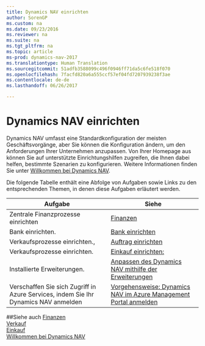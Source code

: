 ```yaml
---
title: Dynamics NAV einrichten
author: SorenGP
ms.custom: na
ms.date: 09/23/2016
ms.reviewer: na
ms.suite: na
ms.tgt_pltfrm: na
ms.topic: article
ms-prod: dynamics-nav-2017
ms.translationtype: Human Translation
ms.sourcegitcommit: 51adfb3588099c496f0946ff71da5c6fe518f070
ms.openlocfilehash: 7facfd820a6a555ccf57ef04fd7207939238f3ae
ms.contentlocale: de-de
ms.lasthandoff: 06/26/2017

---
```


# <a name="set-up-your-dynamics-nav"></a>Dynamics NAV einrichten
Dynamics NAV umfasst eine Standardkonfiguration der meisten Geschäftsvorgänge, aber Sie können die Konfiguration ändern, um den Anforderungen Ihrer Unternehmen anzupassen.
Von Ihrer Homepage aus können Sie auf unterstützte Einrichtungshilfen zugreifen, die Ihnen dabei helfen, bestimmte Szenarien zu konfigurieren. Weitere Informationen finden Sie unter [Willkommen bei Dynamics NAV](across-get-started.md).  

Die folgende Tabelle enthält eine Abfolge von Aufgaben sowie Links zu den entsprechenden Themen, in denen diese Aufgaben erläutert werden.

| Aufgabe                                                                  | Siehe                      |
|---------------------------------------------------------------------|--------------------------|
|Zentrale Finanzprozesse einrichten|[Finanzen](finance-setup-setup-finance-setup.md)|
|Bank einrichten.|[Bank einrichten](bank-setup-banking.md)|
|Verkaufsprozesse einrichten.,|[Auftrag einrichten](sales-setup-sales.md)|
|Verkaufsprozesse einrichten.|[Einkauf einrichten:](purchasing-setup-purchasing.md)|
|Installierte Erweiterungen.|[Anpassen des Dynamics NAV mithilfe der Erweiterungen](ui-extensions.md)|
|Verschaffen Sie sich Zugriff in Azure Services, indem Sie Ihr Dynamics NAV anmelden|[Vorgehensweise: Dynamics NAV im Azure Management Portal anmelden](ui-how-register-dynamics-nav-azure.md)|

##<a name="see-also"></a>Siehe auch
[Finanzen](finance-setup.md)  
[Verkauf](sales-manage-sales.md)  
[Einkauf](purchasing-manage-purchasing.md)  
[Willkommen bei Dynamics NAV](across-get-started.md)  

